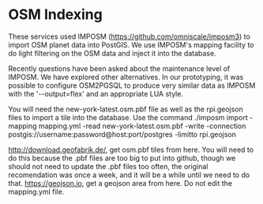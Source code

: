 # OSM Indexing

These services used IMPOSM (https://github.com/omniscale/imposm3) to
import OSM planet data into PostGIS.  We use IMPOSM's mapping facility
to do light filtering on the OSM data and inject it into the database.

Recently questions have been asked about the maintenance level of
IMPOSM.  We have explored other alternatives.  In our prototyping, it
was possible to configure OSM2PGSQL to produce very similar data as
IMPOSM with the '--output=flex' and an appropriate LUA style.

You will need the new-york-latest.osm.pbf file as well as the rpi.geojson files to import a tile into the database.
Use the command ./imposm import -mapping mapping.yml -read new-york-latest.osm.pbf -write -connection postgis://username:password@host:port/postgres -limitto rpi.geojson

http://download.geofabrik.de/, get osm.pbf tiles from here. You will need to do this because the .pbf files are too big to put into github, though we should not need to update the .pbf files too often, the original recomendation was once a week, and it will be a while until we need to do that.
https://geojson.io, get a geojson area from here.
Do not edit the mapping.yml file.
